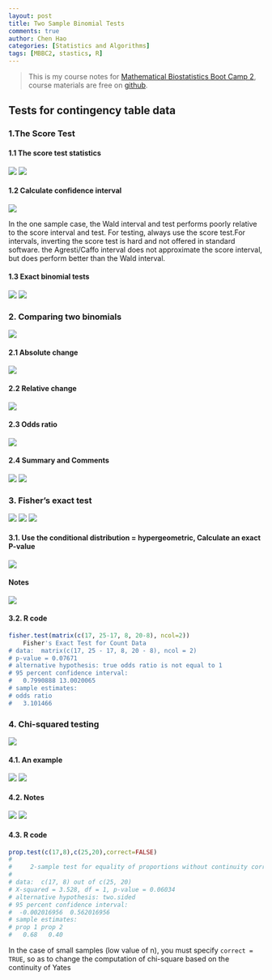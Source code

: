 ```yaml
---
layout: post
title: Two Sample Binomial Tests
comments: true
author: Chen Hao
categories: [Statistics and Algorithms]
tags: [MBBC2, stastics, R]
---
```




>This is my course notes for [Mathematical Biostatistics Boot Camp 2](https://www.coursera.org/learn/biostatistics-2/home/welcome), course materials are free on [github](https://github.com/bcaffo/MathematicsBiostatisticsBootCamp2).

## Tests for contingency table data

### 1.The Score Test

#### 1.1 The score test statistics

![](/images/MBBC2_L456/1.png)
![](/images/MBBC2_L456/2.png)

#### 1.2 Calculate confidence interval

![](/images/MBBC2_L456/3.png)

In the one sample case, the Wald interval and test performs poorly relative to the score interval and test. For testing, always use the score test.For intervals, inverting the score test is hard and not offered in standard software. the Agresti/Caffo interval does not approximate the score interval, but does perform better than the Wald interval.

#### 1.3 Exact binomial tests
![](/images/MBBC2_L456/3_1.png)
![](/images/MBBC2_L456/3_2.png)

### 2. Comparing two binomials 

![](/images/MBBC2_L456/4.png)

#### 2.1 Absolute change

![](/images/MBBC2_L456/5.png)

#### 2.2 Relative change

![](/images/MBBC2_L456/6.png)

#### 2.3 Odds ratio

![](/images/MBBC2_L456/7.png)

#### 2.4 Summary and Comments

![](/images/MBBC2_L456/8.png)
![](/images/MBBC2_L456/9.png)


### 3. Fisher’s exact test

![](/images/MBBC2_L456/10.png)
![](/images/MBBC2_L456/11.png)
![](/images/MBBC2_L456/12.png)

#### 3.1. Use the conditional distribution = hypergeometric, Calculate an exact P-value
![](/images/MBBC2_L456/13.png)

#### Notes
![](/images/MBBC2_L456/14.png)

#### 3.2. R code

```R
fisher.test(matrix(c(17, 25-17, 8, 20-8), ncol=2))
    Fisher's Exact Test for Count Data
# data:  matrix(c(17, 25 - 17, 8, 20 - 8), ncol = 2)
# p-value = 0.07671
# alternative hypothesis: true odds ratio is not equal to 1
# 95 percent confidence interval:
#   0.7990888 13.0020065
# sample estimates:
# odds ratio 
#   3.101466 
```

### 4. Chi-squared testing

![](/images/MBBC2_L456/15.png)

#### 4.1. An example
![](/images/MBBC2_L456/16.png)
![](/images/MBBC2_L456/17.png)

#### 4.2. Notes
![](/images/MBBC2_L456/18.png)
![](/images/MBBC2_L456/19.png)

#### 4.3. R code

```R
prop.test(c(17,8),c(25,20),correct=FALSE)
# 
#     2-sample test for equality of proportions without continuity correction
# 
# data:  c(17, 8) out of c(25, 20)
# X-squared = 3.528, df = 1, p-value = 0.06034
# alternative hypothesis: two.sided
# 95 percent confidence interval:
#  -0.002016956  0.562016956
# sample estimates:
# prop 1 prop 2 
#   0.68   0.40 
```

In the case of small samples (low value of n), you must specify `correct = TRUE`, so as to change the computation of chi-square based on the continuity of Yates




